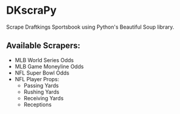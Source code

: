 # DKscraPy
Scrape Draftkings Sportsbook using Python's Beautiful Soup library.

## Available Scrapers:
* MLB World Series Odds
* MLB Game Moneyline Odds
* NFL Super Bowl Odds
* NFL Player Props:
  *  Passing Yards
  *  Rushing Yards
  *  Receiving Yards
  *  Receptions

